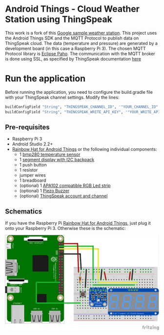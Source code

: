 # Android Things - Cloud Weather Station using ThingSpeak
This work is a fork of this [Google sample weather station](https://github.com/androidthings/weatherstation).
This project uses the Android Things SDK and the MQTT Protocol to publish data on ThingSpeak cloud.
The data (temperature and pressure) are generated by a development board (in this case a Raspberry Pi 3).
The chosen MQTT Protocol library is [Eclipse Paho](https://github.com/eclipse/paho.mqtt.android).
The communication with the MQTT broker is done using SSL, as specified by ThingSpeak documentation [here](https://it.mathworks.com/help/thingspeak/mqtt-client-configuration.html)  

# Run the application
Before running the application, you need to configure the build.gradle file with your ThingSpeak channel settings. Modify the lines:
```bash
buildConfigField "String", "THINGSPEAK_CHANNEL_ID", '"YOUR_CHANNEL_ID"'
buildConfigField "String", "THINGSPEAK_WRITE_API_KEY", '"YOUR_WRITE_API_KEY"'
```

## Pre-requisites
- Raspberry Pi 3
- Android Studio 2.2+
- [Rainbow Hat for Android Things](https://shop.pimoroni.com/products/rainbow-hat-for-android-things) or the following individual components:
    - 1 [bmp280 temperature sensor](https://www.adafruit.com/product/2651)
    - 1 [segment display with I2C backpack](https://www.adafruit.com/product/1270)
    - 1 push button
    - 1 resistor
    - jumper wires
    - 1 breadboard
    - (optional) 1 [APA102 compatible RGB Led strip](https://www.adafruit.com/product/2241)
    - (optional) 1 [Piezo Buzzer](https://www.adafruit.com/products/160)
    - (optional) [ThingSpeak account and channel](https://thingspeak.com/)

## Schematics
If you have the Raspberry Pi [Rainbow Hat for Android Things](https://shop.pimoroni.com/products/rainbow-hat-for-android-things), just plug it onto your Raspberry Pi 3. Otherwise these is the schematic:

![Schematics for Raspberry Pi 3](rpi3_schematics.png)

